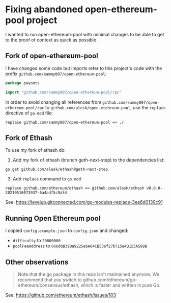 # Fixing abandoned open-ethereum-pool project

I wanted to run open-ethereum-pool with minimal changes to be able to get to the
proof of context as quick as possible.

## Fork of open-ethereum-pool

I have changed some code but imports refer to this project's code with 
the prefix `github.com/sammy007/open-ethereum-pool`:


```go
package payouts

import "github.com/sammy007/open-ethereum-pool/rpc"
```

In order to avoid changing all references from `github.com/sammy007/open-ethereum-pool/rpc` to
`github.com/alesk/open-etehreum-pool`, use the `replace` directive of `go.mod`  file:

```
replace github.com/sammy007/open-ethereum-pool => ./
```


## Fork of Ethash

To use my fork of ethash do:

1. Add my fork of ethash (branch geth-next-step) to the dependencies list:

```   
go get github.com/alesk/ethash@geth-next-step
```
3. Add `replace` command to `go.mod`

```   
replace github.com/ethereum/ethash => github.com/alesk/ethash v0.0.0-20210516073937-6a4adf5c9a54
``` 

See: https://levelup.gitconnected.com/go-modules-replace-3ea6d0139c91

## Running Open Ethereum pool

I copied `config.example.json` to `config.json` and changed:

- `difficulty` to `20000000`
- `poolFeeAddress` to `0x6d0B398a9225e6A64CB536f27b715e4B155A589B`

## Other observations

> Note that the go package in this repo isn't maintained anymore. We recommend that you switch to
> github.com/ethereum/go-ethereum/consensus/ethash, which is faster and written in pure Go.

See: https://github.com/ethereum/ethash/issues/103

